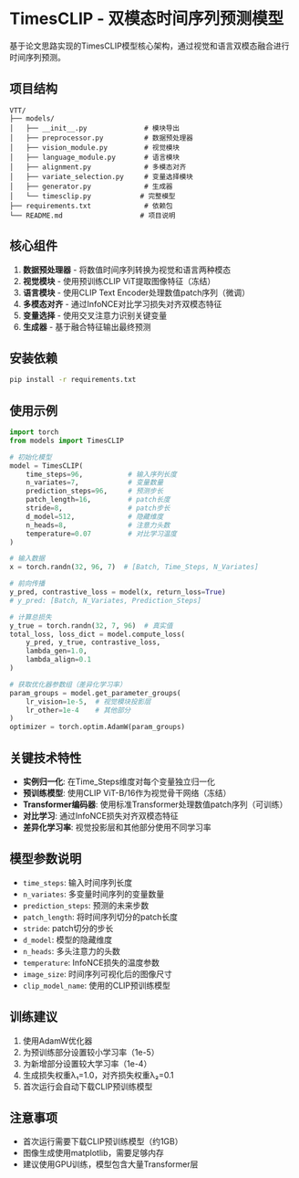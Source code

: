 # TimesCLIP - 双模态时间序列预测模型

基于论文思路实现的TimesCLIP模型核心架构，通过视觉和语言双模态融合进行时间序列预测。

## 项目结构

```
VTT/
├── models/
│   ├── __init__.py              # 模块导出
│   ├── preprocessor.py          # 数据预处理器
│   ├── vision_module.py         # 视觉模块
│   ├── language_module.py       # 语言模块
│   ├── alignment.py             # 多模态对齐
│   ├── variate_selection.py     # 变量选择模块
│   ├── generator.py             # 生成器
│   └── timesclip.py            # 完整模型
├── requirements.txt             # 依赖包
└── README.md                   # 项目说明
```

## 核心组件

1. **数据预处理器** - 将数值时间序列转换为视觉和语言两种模态
2. **视觉模块** - 使用预训练CLIP ViT提取图像特征（冻结）
3. **语言模块** - 使用CLIP Text Encoder处理数值patch序列（微调）
4. **多模态对齐** - 通过InfoNCE对比学习损失对齐双模态特征
5. **变量选择** - 使用交叉注意力识别关键变量
6. **生成器** - 基于融合特征输出最终预测

## 安装依赖

```bash
pip install -r requirements.txt
```

## 使用示例

```python
import torch
from models import TimesCLIP

# 初始化模型
model = TimesCLIP(
    time_steps=96,           # 输入序列长度
    n_variates=7,            # 变量数量
    prediction_steps=96,     # 预测步长
    patch_length=16,         # patch长度
    stride=8,                # patch步长
    d_model=512,             # 隐藏维度
    n_heads=8,               # 注意力头数
    temperature=0.07         # 对比学习温度
)

# 输入数据
x = torch.randn(32, 96, 7)  # [Batch, Time_Steps, N_Variates]

# 前向传播
y_pred, contrastive_loss = model(x, return_loss=True)
# y_pred: [Batch, N_Variates, Prediction_Steps]

# 计算总损失
y_true = torch.randn(32, 7, 96)  # 真实值
total_loss, loss_dict = model.compute_loss(
    y_pred, y_true, contrastive_loss,
    lambda_gen=1.0,
    lambda_align=0.1
)

# 获取优化器参数组（差异化学习率）
param_groups = model.get_parameter_groups(
    lr_vision=1e-5,  # 视觉模块投影层
    lr_other=1e-4    # 其他部分
)
optimizer = torch.optim.AdamW(param_groups)
```

## 关键技术特性

- **实例归一化**: 在Time_Steps维度对每个变量独立归一化
- **预训练模型**: 使用CLIP ViT-B/16作为视觉骨干网络（冻结）
- **Transformer编码器**: 使用标准Transformer处理数值patch序列（可训练）
- **对比学习**: 通过InfoNCE损失对齐双模态特征
- **差异化学习率**: 视觉投影层和其他部分使用不同学习率

## 模型参数说明

- `time_steps`: 输入时间序列长度
- `n_variates`: 多变量时间序列的变量数量
- `prediction_steps`: 预测的未来步数
- `patch_length`: 将时间序列切分的patch长度
- `stride`: patch切分的步长
- `d_model`: 模型的隐藏维度
- `n_heads`: 多头注意力的头数
- `temperature`: InfoNCE损失的温度参数
- `image_size`: 时间序列可视化后的图像尺寸
- `clip_model_name`: 使用的CLIP预训练模型

## 训练建议

1. 使用AdamW优化器
2. 为预训练部分设置较小学习率（1e-5）
3. 为新增部分设置较大学习率（1e-4）
4. 生成损失权重λ₁=1.0，对齐损失权重λ₂=0.1
5. 首次运行会自动下载CLIP预训练模型

## 注意事项

- 首次运行需要下载CLIP预训练模型（约1GB）
- 图像生成使用matplotlib，需要足够内存
- 建议使用GPU训练，模型包含大量Transformer层


